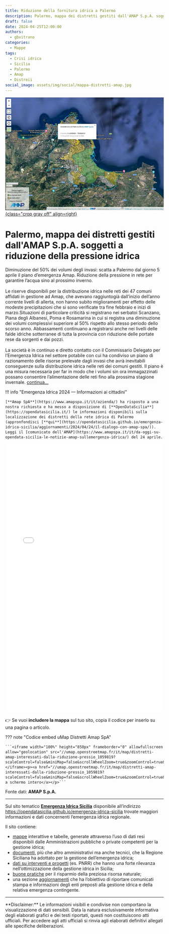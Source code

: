 ```yaml
---
title: Riduzione della fornitura idrica a Palermo
description: Palermo, mappa dei distretti gestiti dall'AMAP S.p.A. soggetti a riduzione della pressione idrica
draft: false
date: 2024-04-25T12:00:00
authors:
  - gbvitrano
categories:
  - Mappe
tags:
  - Crisi idrica
  - Sicilia
  - Palermo
  - Amap
  - Distreii
social_image: assets/img/social/mappa-distretti-amap.jpg
---
```

<style>
.md-typeset code { background-color: #fff0;}  
.md-typeset pre>code { background-color: #fff0;}  
</style>
[![Distretti ](mappa-distretti-amap.jpg "Mappa dei distretti gestiti dall'AMAP S.p.A. soggetti a riduzione della pressione idrica" ){class="crop gray off" align=right}](index.md)


# Palermo, mappa dei distretti gestiti dall'AMAP S.p.A. soggetti a riduzione della pressione idrica

Diminuzione del 50% dei volumi degli invasi: scatta a Palermo dal giorno 5 aprile il piano d’emergenza Amap. Riduzione della pressione in rete per garantire l’acqua sino al prossimo inverno. <!-- more -->  <br><br>
Le riserve disponibili per la distribuzione idrica nelle reti dei 47 comuni affidati in gestione ad Amap, che avevano raggiuntogià dall’inizio dell’anno corrente livelli di allerta, non hanno subito miglioramenti per effetto delle modeste precipitazioni che si sono verificate tra fine febbraio e inizi di marzo.Situazioni di particolare criticità si registrano nei serbatoi Scanzano, Piana degli Albanesi, Poma e Rosamarina in cui si registra una diminuzione dei volumi complessivi superiore al 50% rispetto allo stesso periodo dello scorso anno. Abbassamenti continuano a registrarsi anche nei livelli delle falde idriche sotterranee di tutta la provincia con riduzione delle portate rese da sorgenti e dai pozzi. <br><br>
La società è in continuo e diretto contatto con il Commissario Delegato per l’Emergenza Idrica nel settore potabile con cui ha condiviso un piano di razionamento delle risorse prelevate dagli invasi che avrà inevitabili conseguenze sulla distribuzione idrica nelle reti dei comuni gestiti. Il piano è una misura necessaria per far in modo che i volumi sin ora immagazzinati possano consentire l’alimentazione delle reti fino alla prossima stagione invernale. [continua...](https://www.amapspa.it/it/diminuzione-del-50-degli-invasi-scatta-a-palermo-il-piano-di-emergenza-dellamap-riduzione-della-pressione-in-rete-per-garantire-lacqua-sino-al-prossimo-inverno/)


!!! info "Emergenza Idrica 2024 — Informazioni ai cittadini"

    [**Amap SpA**](https://www.amapspa.it/it/azienda/) ha risposto a una nostra richiesta e ha messo a disposizione di [**OpenDataScilia**](https://opendatasicilia.it/) le informazioni disponibili sulla localizzazione dei distretti della rete idrica di Palermo (appronfondisci [**qui**](https://opendatasicilia.github.io/emergenza-idrica-sicilia/aggiornamenti/2024/04/24/il-dialogo-con-amap-spa/)). Leggi il [comunicato dell'AMAP](https://www.amapspa.it/it/da-oggi-su-opendata-sicilia-le-notizie-amap-sullemergenza-idrica/) del 24 aprile.

<iframe width="100%" height="850px" frameborder="0" allowfullscreen allow="geolocation" src="//umap.openstreetmap.fr/it/map/distretti-amap-interessati-dalla-riduzione-pressio_1059819?scaleControl=false&miniMap=false&scrollWheelZoom=true&zoomControl=true&editMode=disabled&moreControl=true&searchControl=null&tilelayersControl=false&embedControl=false&datalayersControl=false&onLoadPanel=none&captionBar=false&captionMenus=true&locateControl=true&editinosmControl=false&starControl=false"></iframe>

👉 Se vuoi **includere la mappa** sul tuo sito, copia il codice per inserlo su una  pagina o articolo.

??? note "Codice embed uMap Distretti Amap SpA"

	```<iframe width="100%" height="850px" frameborder="0" allowfullscreen allow="geolocation" src="//umap.openstreetmap.fr/it/map/distretti-amap-interessati-dalla-riduzione-pressio_1059819?scaleControl=false&miniMap=false&scrollWheelZoom=true&zoomControl=true&editMode=disabled&moreControl=true&searchControl=null&tilelayersControl=false&embedControl=false&datalayersControl=false&onLoadPanel=none&captionBar=false&captionMenus=true&locateControl=true&editinosmControl=false&starControl=false"></iframe><p><a href="//umap.openstreetmap.fr/it/map/distretti-amap-interessati-dalla-riduzione-pressio_1059819?scaleControl=false&miniMap=false&scrollWheelZoom=true&zoomControl=true&editMode=disabled&moreControl=true&searchControl=null&tilelayersControl=null&embedControl=null&datalayersControl=true&onLoadPanel=none&captionBar=false&captionMenus=true">Visualizza a schermo intero</a></p>```

Fonte dati: **AMAP S.p.A.**

---

Sul sito tematico **[Emergenza Idrica Sicilia](https://opendatasicilia.github.io/emergenza-idrica-sicilia)** disponibile all’indirizzo  https://opendatasicilia.github.io/emergenza-idrica-sicilia trovate maggiori informazioni e dati concernenti l’emergenza idrica regionale.

Il sito contiene:

-    [mappe](https://opendatasicilia.github.io/emergenza-idrica-sicilia/mappe/grandi_dighe/) interattive e tabelle, generate attraverso l’uso di dati resi disponibili dalle Amministrazioni pubbliche o private competenti per la gestione idrica;
-    [documenti](https://opendatasicilia.github.io/emergenza-idrica-sicilia/documenti-utili/), più che altro amministrativi ma anche tecnici, che la Regione Siciliana ha adottato per la gestione dell’emergenza idrica;
-    [dati su interventi e progetti](https://opendatasicilia.github.io/emergenza-idrica-sicilia/documenti-utili/interventi-prioritari/) (es. PNRR) che hanno una forte rilevanza nell’ottimizzazione della gestione idrica in Sicilia;
-    [buone pratiche](https://opendatasicilia.github.io/emergenza-idrica-sicilia/buone-pratiche/) per il risparmio della preziosa risorsa naturale;
-    una sezione [aggiornamenti](https://opendatasicilia.github.io/emergenza-idrica-sicilia/aggiornamenti/) che ha l’obiettivo di riportare comunicati stampa e informazioni degli enti preposti alla gestione idrica e della relativa emergenza contingente.


<hr>
**Disclaimer:** Le informazioni visibili e condivise non comportano la visualizzazione di dati sensibili. Data la natura esclusivamente informativa degli elaborati grafici e dei testi riportati, questi non costituiscono atti ufficiali. Per accedere agli atti ufficiali si rinvia agli elaborati definitivi allegati alle specifiche deliberazioni.